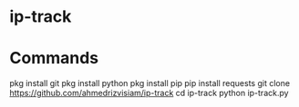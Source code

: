 # ip-track


# Commands

pkg install git
pkg install python
pkg install pip
pip install requests
git clone https://github.com/ahmedrizvisiam/ip-track
cd ip-track
python ip-track.py
